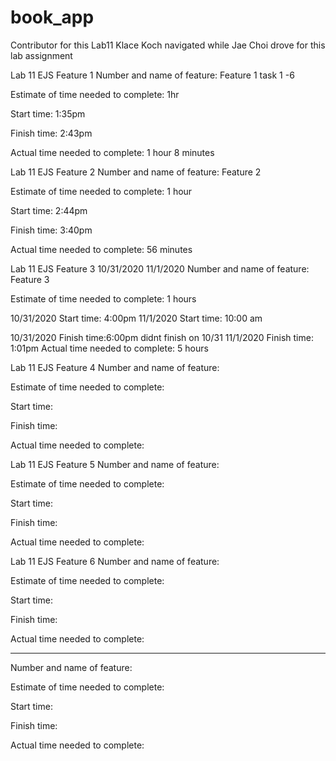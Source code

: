 # book_app

Contributor for this Lab11
Klace Koch navigated while Jae Choi drove for this lab assignment


Lab 11 EJS Feature 1
Number and name of feature: Feature 1 task 1 -6

Estimate of time needed to complete: 1hr

Start time: 1:35pm

Finish time: 2:43pm

Actual time needed to complete: 1 hour 8 minutes



Lab 11 EJS Feature 2
Number and name of feature: Feature 2

Estimate of time needed to complete: 1 hour

Start time: 2:44pm 

Finish time: 3:40pm

Actual time needed to complete:  56 minutes


Lab 11 EJS Feature 3
10/31/2020
11/1/2020
Number and name of feature: Feature 3

Estimate of time needed to complete: 1 hours

10/31/2020
Start time: 4:00pm
 11/1/2020
Start time: 10:00 am

10/31/2020
Finish time:6:00pm didnt finish on 10/31
11/1/2020 
Finish time: 1:01pm
Actual time needed to complete: 5 hours



Lab 11 EJS Feature 4
Number and name of feature:

Estimate of time needed to complete: 

Start time: 

Finish time: 

Actual time needed to complete: 



Lab 11 EJS Feature 5
Number and name of feature:

Estimate of time needed to complete: 

Start time: 

Finish time: 

Actual time needed to complete: 



Lab 11 EJS Feature 6
Number and name of feature:

Estimate of time needed to complete: 

Start time: 

Finish time: 

Actual time needed to complete: 

-----------------------------------------------------------------




Number and name of feature:


Estimate of time needed to complete: 


Start time: 


Finish time: 


Actual time needed to complete: 



